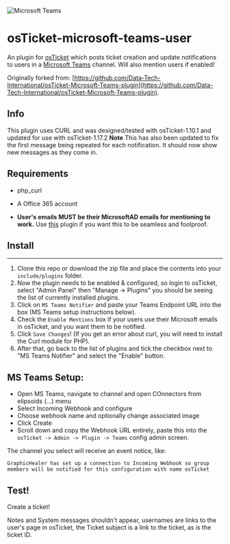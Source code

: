 ![Microsoft Teams](https://developer.microsoft.com/en-us/graph/blogs/wp-content/uploads/2018/11/Teams-Dev-Logo-900x360.png)

osTicket-microsoft-teams-user
==============
An plugin for [osTicket](https://osticket.com) which posts ticket creation and update notifications to users in a [Microsoft Teams](https://products.office.com/en-us/microsoft-teams/group-chat-software) channel. Will also mention users if enabled!

Originally forked from: [https://github.com/Data-Tech-International/osTicket-Microsoft-Teams-plugin](https://github.com/Data-Tech-International/osTicket-Microsoft-Teams-plugin).

Info
------
This plugin uses CURL and was designed/tested with osTicket-1.10.1 and updated for use with osTicket-1.17.2
**Note** This has also been updated to fix the first message being repeated for each notification. It should now show new messages as they come in.

## Requirements
- php_curl
- A Office 365 account

- **User's emails MUST be their MicrosoftAD emails for mentioning to work.** Use [this](https://github.com/cbasolutions/osTicket-Plugins/tree/master/auth-openid-MS) plugin if you want this to be seamless and foolproof.

## Install
--------
1. Clone this repo or download the zip file and place the contents into your `include/plugins` folder.
2. Now the plugin needs to be enabled & configured, so login to osTicket, select "Admin Panel" then "Manage -> Plugins" you should be seeing the list of currently installed plugins.
3. Click on `MS Teams Notifier` and paste your Teams Endpoint URL into the box (MS Teams setup instructions below). 
4. Check the `Enable Mentions` box if your users use their Microsoft emails in osTicket, and you want them to be notified.
5. Click `Save Changes`! (If you get an error about curl, you will need to install the Curl module for PHP). 
6. After that, go back to the list of plugins and tick the checkbox next to "MS Teams Notifier" and select the "Enable" button.

## MS Teams Setup:
- Open MS Teams, navigate to channel and open COnnectors from elipsoids (...) menu
- Select Incoming Webhook and configure
- Choose webhook name and optionally change associated image
- Click Create
- Scroll down and copy the Webhook URL entirely, paste this into the `osTicket -> Admin -> Plugin -> Teams` config admin screen.

The channel you select will receive an event notice, like:
```
GraphicHealer has set up a connection to Incoming Webhook so group members will be notified for this configuration with name osTicket
```


## Test!
Create a ticket!

Notes and System messages shouldn't appear, usernames are links to the user's page 
in osTicket, the Ticket subject is a link to the ticket, as is the ticket ID. 
